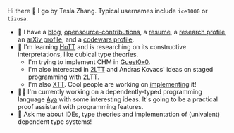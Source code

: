Hi there 👋 I go by Tesla Zhang. Typical usernames include `ice1000` or `tizusa`.

+ 🌱 I have a [blog], [opensource-contributions], a [resume], a [research profile], an [arXiv profile], and a [codewars profile].
+ 🤔 I'm learning [HoTT] and is researching on its constructive interpretations, like cubical type theories.
  + I'm trying to implement CHM in [Guest0x0].
  + I'm also interested in [2LTT] and Andras Kovacs' ideas on staged programming with 2LTT.
  + I'm also [XTT]. Cool people are working on [implementing][XTT-impl] it!
+ 👨‍💻 I'm currently working on a dependently-typed programming language [Aya] with some interesting ideas.
  It's going to be a practical proof assistant with programming features.
+ 💬 Ask me about IDEs, type theories and implementation of (univalent) dependent type systems!

 [blog]: https://ice1000.org
 [opensource-contributions]: https://ice1000.org/opensource-contributions
 [resume]: https://github.com/ice1000/resume
 [Guest0x0]: https://github.com/ice1000/guest0x0
 [research profile]: https://personal.psu.edu/yqz5714
 [arXiv profile]: https://arxiv.org/a/zhang_t_4
 [codewars profile]: https://www.codewars.com/users/ice1000
 [HoTT]: https://homotopytypetheory.org
 [Aya]: https://github.com/aya-prover/aya-dev
 [2LTT]: https://ncatlab.org/nlab/show/two-level+type+theory
 [XTT]: https://arxiv.org/abs/2003.01491
 [XTT-impl]: https://github.com/mb64/xtt
